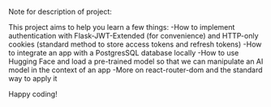 Note for description of project:

This project aims to help you learn a few things:
-How to implement authentication with Flask-JWT-Extended (for convenience) and HTTP-only cookies (standard method to store access tokens and refresh tokens)
-How to integrate an app with a PostgresSQL database locally
-How to use Hugging Face and load a pre-trained model so that we can manipulate an AI model in the context of an app
-More on react-router-dom and the standard way to apply it

Happy coding!
